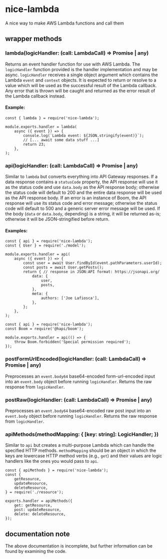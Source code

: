 # nice-lambda

A nice way to make AWS Lambda functions and call them

## wrapper methods

### lambda(logicHandler: (call: LambdaCall) => Promise<any> | any)

Returns an event handler function for use with AWS Lambda. The `logicHandler` function
provided is the handler implementation and may be async. `logicHandler` receives a single
object argument which contains the Lambda `event` and `context` objects. It is expected
to return or resolve to a value which will be used as the successful result of the Lambda
callback. Any error that is thrown will be caught and returned as the error result of the
Lambda callback instead.

#### Example:

```
const { lambda } = require('nice-lambda');

module.exports.handler = lambda(
	async ({ event }) => {
		console.log(`Lambda event: ${JSON.stringify(event)}`);
		// [... await some data stuff ...]
		return 23;
	},
);
```

### api(logicHandler: (call: LambdaCall) => Promise<any> | any)

Similar to `lambda` but converts everything into API Gateway responses.
If a data response contains a `statusCode` property, the API response will use
it as the status code and use `data.body` as the API response body; otherwise
the status code will default to 200 and the entire data response will be used
as the API response body. If an error is an instance of Boom, the API response
will use its status code and error message; otherwise the status code will
default to 500 and a generic server error message will be used. If the body
(`data` or `data.body`, depending) is a string, it will be returned as-is;
otherwise it will be JSON-stringified before return.

#### Examples:

```
const { api } = require('nice-lambda');
const { User } = require('./model');

module.exports.handler = api(
	async ({ event }) => {
		const user = await User.findById(event.pathParameters.userId);
		const posts = await User.getPosts();
		return { // response in JSON:API format: https://jsonapi.org/
			data: {
				user,
				posts,
			},
			meta: {
				authors: ['Joe Lafiosca'],
			},
		};
	},
);
```

```
const { api } = require('nice-lambda');
const Boom = require('@hapi/boom');

module.exports.handler = api(() => {
	throw Boom.forbidden('Special permission required');
});
```

### postFormUrlEncoded(logicHandler: (call: LambdaCall) => Promise<any> | any)

Preprocesses an `event.body64` base64-encoded form-url-encoded input into an
`event.body` object before running `logicHandler`. Returns the raw response
from `logicHandler`.

### postRaw(logicHandler: (call: LambdaCall) => Promise<any> | any)

Preprocesses an `event.body64` base64-encoded raw post input into an
`event.body` object before running `logicHandler`. Returns the raw response
from `logicHandler`.

### apiMethods(methodMapping: { [key: string]: LogicHandler; })

Similar to `api` but creates a multi-purpose Lambda which can handle the
specified HTTP methods. `methodMapping` should be an object in which the keys
are lowercase HTTP method verbs (e.g., `get`) and their values are logic handlers
like the ones you would pass to `api`.

```
const { apiMethods } = require('nice-lambda');
const {
	getResource,
	updateResource,
	deleteResource,
} = require('./resource');

exports.handler = apiMethods({
	get: getResource,
	post: updateResource,
	delete: deleteResource,
});
```

## documentation note

The above documentation is incomplete, but further information can
be found by examining the code.
